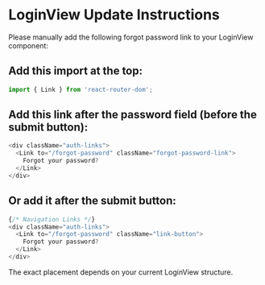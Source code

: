 # LoginView Update Instructions

Please manually add the following forgot password link to your LoginView component:

## Add this import at the top:
```javascript
import { Link } from 'react-router-dom';
```

## Add this link after the password field (before the submit button):
```javascript
<div className="auth-links">
  <Link to="/forgot-password" className="forgot-password-link">
    Forgot your password?
  </Link>
</div>
```

## Or add it after the submit button:
```javascript
{/* Navigation Links */}
<div className="auth-links">
  <Link to="/forgot-password" className="link-button">
    Forgot your password?
  </Link>
</div>
```

The exact placement depends on your current LoginView structure.

